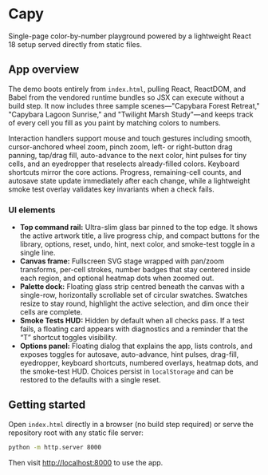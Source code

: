 # Capy

Single-page color-by-number playground powered by a lightweight React 18 setup
served directly from static files.

## App overview

The demo boots entirely from `index.html`, pulling React, ReactDOM, and Babel
from the vendored runtime bundles so JSX can execute without a build step. It
now includes three sample scenes—"Capybara Forest Retreat," "Capybara Lagoon
Sunrise," and "Twilight Marsh Study"—and keeps track of every cell you fill as
you paint by matching colors to numbers.

Interaction handlers support mouse and touch gestures including smooth,
cursor-anchored wheel zoom, pinch zoom, left- or right-button drag panning,
tap/drag fill, auto-advance to the next color, hint pulses for tiny cells, and
an eyedropper that reselects already-filled colors. Keyboard shortcuts mirror
the core actions. Progress, remaining-cell counts, and autosave state update
immediately after each change, while a lightweight smoke test overlay
validates key invariants when a check fails.

### UI elements

- **Top command rail:** Ultra-slim glass bar pinned to the top edge. It shows
  the active artwork title, a live progress chip, and compact buttons for the
  library, options, reset, undo, hint, next color, and smoke-test toggle in a
  single line.
- **Canvas frame:** Fullscreen SVG stage wrapped with pan/zoom transforms,
  per-cell strokes, number badges that stay centered inside each region, and
  optional heatmap dots when zoomed out.
- **Palette dock:** Floating glass strip centred beneath the canvas with a
  single-row, horizontally scrollable set of circular swatches. Swatches
  resize to stay round, highlight the active selection, and dim once their
  cells are complete.
- **Smoke Tests HUD:** Hidden by default when all checks pass. If a test fails,
  a floating card appears with diagnostics and a reminder that the “T”
  shortcut toggles visibility.
- **Options panel:** Floating dialog that explains the app, lists controls,
  and exposes toggles for autosave, auto-advance, hint pulses, drag-fill,
  eyedropper, keyboard shortcuts, numbered overlays, heatmap dots, and the
  smoke-test HUD. Choices persist in `localStorage` and can be restored to
  the defaults with a single reset.

## Getting started

Open `index.html` directly in a browser (no build step required) or serve the
repository root with any static file server:

```bash
python -m http.server 8000
```

Then visit <http://localhost:8000> to use the app.
